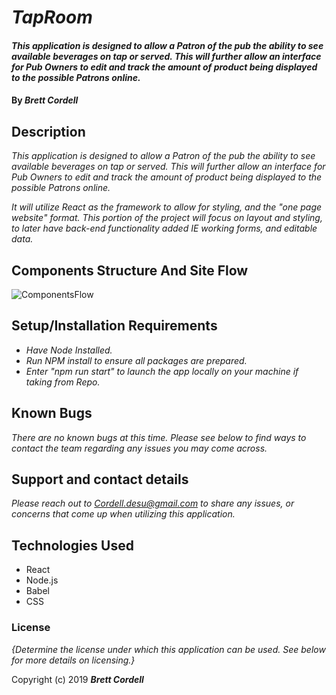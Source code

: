 
# _TapRoom_

#### _This application is designed to allow a Patron of the pub the ability to see available beverages on tap or served. This will further allow an interface for Pub Owners to edit and track the amount of product being displayed to the possible Patrons online._

#### By _**Brett Cordell**_

## Description

_This application is designed to allow a Patron of the pub the ability to see available beverages on tap or served. This will further allow an interface for Pub Owners to edit and track the amount of product being displayed to the possible Patrons online._

_It will utilize React as the framework to allow for styling, and the "one page website" format. This portion of the project will focus on layout and styling, to later have back-end functionality added IE working forms, and editable data._

## Components Structure And Site Flow

![ComponentsFlow](https://user-images.githubusercontent.com/50305423/74554661-e9de0700-4f0e-11ea-875e-a77eb65e8c3c.png)

## Setup/Installation Requirements

* _Have Node Installed._
* _Run NPM install to ensure all packages are prepared._
* _Enter "npm run start" to launch the app locally on your machine if taking from Repo._

## Known Bugs

_There are no known bugs at this time. Please see below to find ways to contact the team regarding any issues you may come across._

## Support and contact details

_Please reach out to Cordell.desu@gmail.com to share any issues, or concerns that come up when utilizing this application._

## Technologies Used

* React
* Node.js
* Babel
* CSS


### License

*{Determine the license under which this application can be used.  See below for more details on licensing.}*

Copyright (c) 2019 **_Brett Cordell_**
